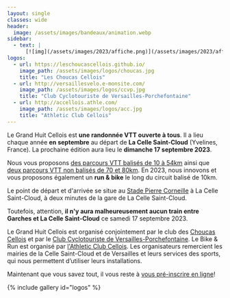 ```yaml
---
layout: single
classes: wide
header:
  image: /assets/images/bandeaux/animation.webp
sidebar:
  - text: |
      [![img](/assets/images/2023/affiche.png)](/assets/images/2023/affiche.pdf)
logos:
  - url: https://leschoucascellois.github.io/
    image_path: /assets/images/logos/choucas.jpg
    title: "Les Choucas Cellois"
  - url: http://versaillesvelo.e-monsite.com/
    image_path: /assets/images/logos/ccvp.jpg
    title: "Club Cyclotouriste de Versailles-Porchefontaine"
  - url: http://accellois.athle.com/
    image_path: /assets/images/logos/acc.jpg
    title: "Athletic Club Cellois"
---
```


Le Grand Huit Cellois est **une randonnée VTT ouverte à tous**. Il a lieu
chaque année **en septembre** au départ de **La Celle Saint-Cloud**
(Yvelines, France). La prochaine édition aura lieu le
**dimanche 17 septembre 2023**.

Nous vous proposons [des parcours VTT balisés de 10 à 54km](/circuits/)
ainsi que [deux parcours VTT non balisés de 70 et 80km](/circuits/).
En 2023, nous innovons et vous proposons également un **run & bike**
le long du circuit balisé de 10km.

Le point de départ et d'arrivée se situe au [Stade Pierre Corneille](/situation/)
à La Celle Saint-Cloud,
à deux minutes de la gare de La Celle Saint-Cloud.
<!-- accessible depuis Paris Saint-Lazare et La Défense via la ligne L du Transilien. -->
Toutefois, attention, **il n'y aura malheureusement aucun train
entre Garches et La Celle Saint-Cloud** ce samedi 17 septembre 2023.

Le Grand Huit Cellois est organisé conjointement par
le club des [Choucas Cellois](https://leschoucascellois.github.io/)
et par
le [Club Cyclotouriste de Versailles-Porchefontaine](http://versaillesvelo.e-monsite.com/).
Le Bike & Run est organisé par
[l'Athletic Club Cellois](http://accellois.athle.com/).
Les organisateurs remercient les mairies de la Celle Saint-Cloud et de
Versailles et leurs services des sports, qui nous permettent d’utiliser leurs
installations.

Maintenant que vous savez tout, il vous reste à
[vous pré-inscrire en ligne](/inscriptions/)!

{% include gallery id="logos" %}
